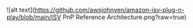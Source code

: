 ![alt text](https://github.com/awsjohnyen/amazon-isv-plug-n-play/blob/main/ISV PnP Reference Architecture.png?raw=true)

